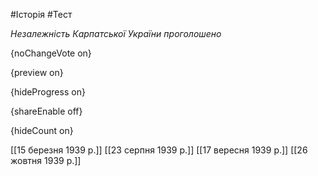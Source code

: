 #Історія #Тест

*Незалежність Карпатської України проголошено*

{noChangeVote on}

{preview on}

{hideProgress on}

{shareEnable off}

{hideCount on}

[[15 березня 1939 р.]]
[[23 серпня 1939 р.]]
[[17 вересня 1939 р.]]
[[26 жовтня 1939 р.]]
